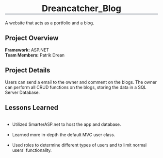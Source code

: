 <h1 align="center" style="border-bottom: 3px solid #a8aeb7"> Dreancatcher_Blog </h1>

A website that acts as a portfolio and a blog. 

## Project Overview
**Framework:** ASP.NET <br/>
**Team Members:** Patrik Drean <br/>

## Project Details
Users can send a email to the owner and comment on the blogs. The owner can perform all CRUD functions on the blogs, storing the data in a SQL Server Database.

## Lessons Learned
<ul>  
  <li>Utilized SmarterASP.net to host the app and database.</li>
  <li>Learned more in-depth the default MVC user class.</li>
  <li>Used roles to determine different types of users and to limit normal users' functionality.</li>
</ul>

